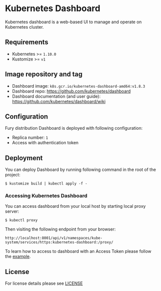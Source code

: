 # Kubernetes Dashboard

Kubernetes dashboard is a web-based UI to manage and operate on Kubernetes
cluster.

## Requirements

- Kubernetes >= `1.10.0`
- Kustomize >= `v1`


## Image repository and tag

* Dashboard image: `k8s.gcr.io/kubernetes-dashboard-amd64:v1.8.3`
* Dashboard repo: https://github.com/kubernetes/dashboard 
* Dashboard documentation (and user guide): https://github.com/kubernetes/dashboard/wiki


## Configuration

Fury distribution Dashboard is deployed with following configuration:

- Replica number: `1`
- Access with authentication token


## Deployment

You can deploy Dashboard by running following command in the root of the
project:

```shell
$ kustomize build | kubectl apply -f -
```

### Accessing Kubernetes Dashboard

You can access dashboard from your local host by starting local proxy server:

```shell
$ kubectl proxy
```

Then visiting the following endpoint from your browser:

```shell
http://localhost:8001/api/v1/namespaces/kube-system/services/https:kubernetes-dashboard:/proxy/
```

To learn how to access to dashboard with an Access Token please follow the
[example](../../examples/dashboard-add-user).

## License

For license details please see [LICENSE](https://sighup.io/fury/license)
